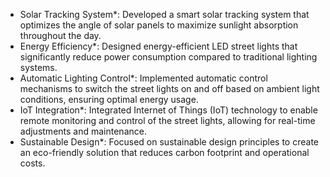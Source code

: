 - Solar Tracking System*: Developed a smart solar tracking system that optimizes the angle of solar panels to maximize sunlight absorption throughout the day.
- Energy Efficiency*: Designed energy-efficient LED street lights that significantly reduce power consumption compared to traditional lighting systems.
- Automatic Lighting Control*: Implemented automatic control mechanisms to switch the street lights on and off based on ambient light conditions, ensuring optimal energy usage.
- IoT Integration*: Integrated Internet of Things (IoT) technology to enable remote monitoring and control of the street lights, allowing for real-time adjustments and maintenance.
- Sustainable Design*: Focused on sustainable design principles to create an eco-friendly solution that reduces carbon footprint and operational costs.
